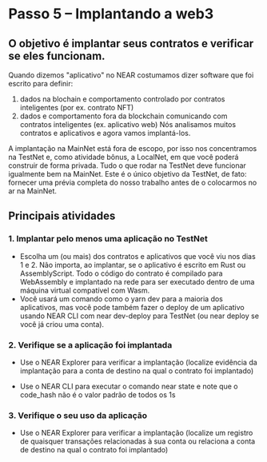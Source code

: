 # Passo 5 – Implantando a web3

## O objetivo é implantar seus contratos e verificar se eles funcionam.

Quando dizemos "aplicativo" no NEAR costumamos dizer software que foi escrito para definir:

1. dados na blochain e comportamento controlado por contratos inteligentes (por ex. contrato NFT)
2. dados e comportamento fora da blockchain comunicando com contratos inteligentes (ex. aplicativo web) Nós analisamos muitos contratos e aplicativos e agora vamos implantá-los.

A implantação na MainNet está fora de escopo, por isso nos concentramos na TestNet e, como atividade bônus, a LocalNet, em que você poderá construir de forma privada. Tudo o que rodar na TestNet deve funcionar igualmente bem na MainNet. Este é o único objetivo da TestNet, de fato: fornecer uma prévia completa do nosso trabalho antes de o colocarmos no ar na MainNet.

## Principais atividades

### 1. Implantar pelo menos uma aplicação no TestNet

* Escolha um (ou mais) dos contratos e aplicativos que você viu nos dias 1 e 2. Não importa, ao implantar, se o aplicativo é escrito em Rust ou AssemblyScript. Todo o código do contrato é compilado para WebAssembly e implantado na rede para ser executado dentro de uma máquina virtual compatível com Wasm.
* Você usará um comando como o yarn dev para a maioria dos aplicativos, mas você pode também fazer o deploy de um aplicativo usando NEAR CLI com near dev-deploy para TestNet (ou near deploy se você já criou uma conta).

### 2. Verifique se a aplicação foi implantada

* Use o NEAR Explorer para verificar a implantação (localize evidência da implantação para a conta de destino na qual o contrato foi implantado)

* Use o NEAR CLI para executar o comando near state <contract-account> e note que o code_hash não é o valor padrão de todos os 1s

### 3. Verifique o seu uso da aplicação

* Use o NEAR Explorer para verificar a implantação (localize um registro de quaisquer transações relacionadas à sua conta ou relaciona a conta de destino na qual o contrato foi implantado)
